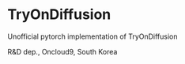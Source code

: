 # TryOnDiffusion
Unofficial pytorch implementation of TryOnDiffusion

R&D dep., Oncloud9, South Korea

